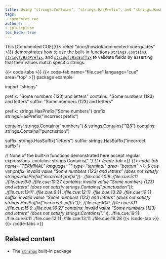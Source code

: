 ```yaml
---
title: Using "strings.Contains", "strings.HasPrefix", and "strings.HasSuffix" as field validators
tags:
- commented cue
authors:
- jpluscplusm
toc_hide: true
---
```


This [Commented CUE]({{< relref "docs/howto#commented-cue-guides" >}})
demonstrates how to use the built-in functions
[`strings.Contains`](https://pkg.go.dev/cuelang.org/go/pkg/strings#Contains),
[`strings.HasPrefix`](https://pkg.go.dev/cuelang.org/go/pkg/strings#HasPrefix), and
[`strings.HasSuffix`](https://pkg.go.dev/cuelang.org/go/pkg/strings#HasSuffix)
to validate fields by asserting that their values match specific strings.

{{< code-tabs >}}
{{< code-tab name="file.cue" language="cue"  area="top" >}}
package example

import "strings"

prefix:   "Some numbers (123) and letters"
contains: "Some numbers (123) and letters"
suffix:   "Some numbers (123) and letters"

prefix: strings.HasPrefix("Some numbers")
prefix: strings.HasPrefix("incorrect prefix")

contains: strings.Contains("numbers") & strings.Contains("123")
contains: strings.Contains("punctuation")

suffix: strings.HasSuffix("letters")
suffix: strings.HasSuffix("incorrect suffix")

// None of the built-in functions demonstrated here accept regular expressions.
contains: strings.Contains(".*")
{{< /code-tab >}}
{{< code-tab name="TERMINAL" language="" type="terminal" area="bottom" >}}
$ cue vet
prefix: invalid value "Some numbers (123) and letters" (does not satisfy strings.HasPrefix("incorrect prefix")):
    ./file.cue:10:9
    ./file.cue:5:11
    ./file.cue:9:9
    ./file.cue:10:27
contains: invalid value "Some numbers (123) and letters" (does not satisfy strings.Contains("punctuation")):
    ./file.cue:13:11
    ./file.cue:6:11
    ./file.cue:12:11
    ./file.cue:13:28
    ./file.cue:19:11
suffix: invalid value "Some numbers (123) and letters" (does not satisfy strings.HasSuffix("incorrect suffix")):
    ./file.cue:16:9
    ./file.cue:7:11
    ./file.cue:15:9
    ./file.cue:16:27
contains: invalid value "Some numbers (123) and letters" (does not satisfy strings.Contains(".*")):
    ./file.cue:19:11
    ./file.cue:6:11
    ./file.cue:12:11
    ./file.cue:13:11
    ./file.cue:19:28
{{< /code-tab >}}
{{< /code-tabs >}}

## Related content

- The [`strings`](https://pkg.go.dev/cuelang.org/go/pkg/strings) built-in package
